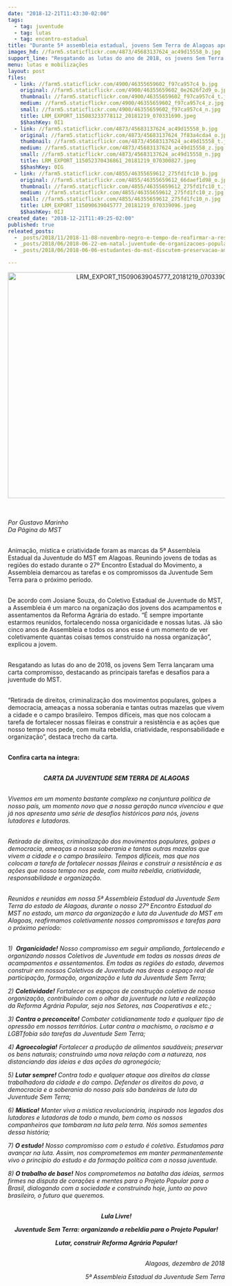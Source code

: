 ```yaml
---
date: "2018-12-21T11:43:30-02:00"
tags:
  - tag: juventude
  - tag: lutas
  - tag: encontro-estadual
title: "Durante 5ª assembleia estadual, jovens Sem Terra de Alagoas apontam os desafios para 2019\n\n"
images_hd: //farm5.staticflickr.com/4873/45683137624_ac49d15558_b.jpg
support_line: "Resgatando as lutas do ano de 2018, os jovens Sem Terra lançaram uma carta compromisso, destacando as principais tarefas e desafios para a juventude do MST"
menu: lutas e mobilizações
layout: post
files:
  - link: //farm5.staticflickr.com/4900/46355659602_f97ca957c4_b.jpg
    original: //farm5.staticflickr.com/4900/46355659602_0e2626f2d9_o.jpg
    thumbnail: //farm5.staticflickr.com/4900/46355659602_f97ca957c4_t.jpg
    medium: //farm5.staticflickr.com/4900/46355659602_f97ca957c4_z.jpg
    small: //farm5.staticflickr.com/4900/46355659602_f97ca957c4_n.jpg
    title: LRM_EXPORT_115083233778112_20181219_070331690.jpeg
    $$hashKey: 0I1
  - link: //farm5.staticflickr.com/4873/45683137624_ac49d15558_b.jpg
    original: //farm5.staticflickr.com/4873/45683137624_7f83a4cda4_o.jpg
    thumbnail: //farm5.staticflickr.com/4873/45683137624_ac49d15558_t.jpg
    medium: //farm5.staticflickr.com/4873/45683137624_ac49d15558_z.jpg
    small: //farm5.staticflickr.com/4873/45683137624_ac49d15558_n.jpg
    title: LRM_EXPORT_115052370436861_20181219_070300827.jpeg
    $$hashKey: 0IG
  - link: //farm5.staticflickr.com/4855/46355659612_275fd1fc10_b.jpg
    original: //farm5.staticflickr.com/4855/46355659612_66daef1d98_o.jpg
    thumbnail: //farm5.staticflickr.com/4855/46355659612_275fd1fc10_t.jpg
    medium: //farm5.staticflickr.com/4855/46355659612_275fd1fc10_z.jpg
    small: //farm5.staticflickr.com/4855/46355659612_275fd1fc10_n.jpg
    title: LRM_EXPORT_115090639045777_20181219_070339096.jpeg
    $$hashKey: 0IJ
created_date: "2018-12-21T11:49:25-02:00"
published: true
releated_posts:
  - _posts/2018/11/2018-11-08-novembro-negro-e-tempo-de-reafirmar-a-resistencia-do-povo-brasileiro.md
  - _posts/2018/06/2018-06-22-em-natal-juventude-de-organizacoes-populares-realizam-intervencoes-artisticas.md
  - _posts/2018/06/2018-06-06-estudantes-do-mst-discutem-preservacao-ambiental-em-sobradinho-no-norte-da-bahia.md

---
```

<div>
<p style="text-align:center"><img alt="LRM_EXPORT_115090639045777_20181219_070339096.jpeg" height="525" src="//farm5.staticflickr.com/4855/46355659612_275fd1fc10_b.jpg" width="700" /></p>

<p><br />
<br />
<em>Por Gustavo Marinho<br />
Da P&aacute;gina do MST</em></p>

<p>&nbsp;&nbsp;&nbsp;&nbsp;&nbsp;&nbsp;&nbsp;&nbsp;&nbsp;&nbsp;&nbsp;&nbsp;&nbsp;&nbsp;&nbsp;&nbsp;<br />
Anima&ccedil;&atilde;o, m&iacute;stica e criatividade foram as marcas da 5&ordf; Assembleia Estadual da Juventude do MST em Alagoas. Reunindo jovens de todas as regi&otilde;es do estado durante o 27&ordm; Encontro Estadual do Movimento, a Assembleia demarcou as tarefas e os compromissos da Juventude Sem Terra para o pr&oacute;ximo per&iacute;odo.</p>

<p>&nbsp;&nbsp;&nbsp;&nbsp;&nbsp;&nbsp;&nbsp;&nbsp;&nbsp;&nbsp;&nbsp;<br />
De acordo com Josiane Souza, do Coletivo Estadual de Juventude do MST, a Assembleia &eacute; um marco na organiza&ccedil;&atilde;o dos jovens dos acampamentos e assentamentos da Reforma Agr&aacute;ria do estado. &ldquo;&Eacute; sempre importante estarmos reunidos, fortalecendo nossa organicidade e nossas lutas. J&aacute; s&atilde;o cinco anos de Assembleia e todos os anos esse &eacute; um momento de ver coletivamente quantas coisas temos constru&iacute;do na nossa organiza&ccedil;&atilde;o&rdquo;, explicou a jovem.</p>

<p>&nbsp;&nbsp;&nbsp;&nbsp;&nbsp;&nbsp;&nbsp;&nbsp;&nbsp;&nbsp;&nbsp;<br />
Resgatando as lutas do ano de 2018, os jovens Sem Terra lan&ccedil;aram uma carta compromisso, destacando as principais tarefas e desafios para a juventude do MST.</p>

<p>&nbsp;&nbsp;&nbsp;&nbsp;&nbsp;&nbsp;&nbsp;&nbsp;&nbsp;&nbsp;&nbsp;&nbsp;<br />
&ldquo;Retirada de direitos, criminaliza&ccedil;&atilde;o dos movimentos populares, golpes a democracia, amea&ccedil;as a nossa soberania e tantas outras mazelas que vivem a cidade e o campo brasileiro. Tempos dif&iacute;ceis, mas que nos colocam a tarefa de fortalecer nossas fileiras e construir a resist&ecirc;ncia e as a&ccedil;&otilde;es que nosso tempo nos pede, com muita rebeldia, criatividade, responsabilidade e organiza&ccedil;&atilde;o&rdquo;, destaca trecho da carta.</p>

<p><br />
<strong>Confira carta na &iacute;ntegra:</strong></p>

<p align="center"><br />
<strong><em>CARTA DA JUVENTUDE SEM TERRA DE ALAGOAS</em></strong></p>

<p><em>&nbsp;&nbsp;&nbsp;&nbsp;&nbsp;&nbsp;&nbsp;&nbsp;&nbsp;&nbsp;&nbsp;<br />
Vivemos em um momento bastante complexo na conjuntura pol&iacute;tica de nosso pa&iacute;s, um momento novo que a nossa gera&ccedil;&atilde;o nunca vivenciou e que j&aacute; nos apresenta uma s&eacute;rie de desafios hist&oacute;ricos para n&oacute;s, jovens lutadores e lutadoras.</em></p>

<p><em>&nbsp;&nbsp;&nbsp;&nbsp;&nbsp;&nbsp;&nbsp;&nbsp;&nbsp;&nbsp;&nbsp;<br />
Retirada de direitos, criminaliza&ccedil;&atilde;o dos movimentos populares, golpes a democracia, amea&ccedil;as a nossa soberania e tantas outras mazelas que vivem a cidade e o campo brasileiro. Tempos dif&iacute;ceis, mas que nos colocam a tarefa de fortalecer nossas fileiras e construir a resist&ecirc;ncia e as a&ccedil;&otilde;es que nosso tempo nos pede, com muita rebeldia, criatividade, responsabilidade e organiza&ccedil;&atilde;o.</em></p>

<p><br />
<em>Reunidos e reunidas em nossa 5&ordf; Assembleia Estadual da Juventude Sem Terra do estado de Alagoas, durante o nosso 27&ordm; Encontro Estadual do MST no estado, um marco da organiza&ccedil;&atilde;o e luta da Juventude do MST em Alagoas, reafirmamos coletivamente nossos compromissos e tarefas para o pr&oacute;ximo per&iacute;odo:</em></p>

<p>&nbsp;<br />
<em>1)&nbsp;&nbsp;</em><strong><em>Organicidade!</em></strong><em>&nbsp;Nosso compromisso em seguir ampliando, fortalecendo e organizando nossos Coletivos de Juventude em todas as nossas &aacute;reas de acampamentos e assentamentos. Em todas as regi&otilde;es do estado, devemos construir em nossos Coletivos de Juventude nas &aacute;reas o espa&ccedil;o real de participa&ccedil;&atilde;o, forma&ccedil;&atilde;o, organiza&ccedil;&atilde;o e luta da Juventude Sem Terra;</em></p>

<p><em>2)&nbsp;</em><strong><em>Coletividade!</em></strong><em>&nbsp;Fortalecer os espa&ccedil;os de constru&ccedil;&atilde;o coletiva de nossa organiza&ccedil;&atilde;o, contribuindo com o olhar da juventude na luta e realiza&ccedil;&atilde;o da Reforma Agr&aacute;ria Popular, seja nos Setores, nas Cooperativas e etc.;</em></p>

<p><em>3)&nbsp;</em><strong><em>Contra o preconceito!</em></strong><em>&nbsp;Combater cotidianamente todo e qualquer tipo de opress&atilde;o em nossos territ&oacute;rios. Lutar contra o machismo, o racismo e a LGBTfobia s&atilde;o tarefas da Juventude Sem Terra;</em></p>

<p><em>4)&nbsp;</em><strong><em>Agroecologia!</em></strong><em>&nbsp;Fortalecer a produ&ccedil;&atilde;o de alimentos saud&aacute;veis; preservar os bens naturais; construindo uma nova rela&ccedil;&atilde;o com a natureza, nos distanciando das ideias e das a&ccedil;&otilde;es do agroneg&oacute;cio;</em></p>

<p><em>5)&nbsp;</em><strong><em>Lutar sempre!&nbsp;</em></strong><em>Contra todo e qualquer ataque aos direitos da classe trabalhadora da cidade e do campo. Defender os direitos do povo, a democracia e a soberania do nosso pa&iacute;s s&atilde;o bandeiras de luta da Juventude Sem Terra;</em></p>

<p><em>6)&nbsp;</em><strong><em>M&iacute;stica!</em></strong><em>&nbsp;Manter viva a m&iacute;stica revolucion&aacute;ria, inspirado nos legados dos lutadores e lutadoras de todo o mundo, bem como os nossos companheiros que tombaram na luta pela terra. N&oacute;s somos sementes dessa hist&oacute;ria;</em></p>

<p><em>7)&nbsp;</em><strong><em>O estudo!</em></strong><em>&nbsp;Nosso compromisso com o estudo &eacute; coletivo. Estudamos para avan&ccedil;ar na luta. Assim, nos comprometemos em manter permanentemente vivo o princ&iacute;pio do estudo e da forma&ccedil;&atilde;o pol&iacute;tica com a nossa juventude.</em></p>

<p><em>8)&nbsp;</em><strong><em>O trabalho de base!</em></strong><em>&nbsp;Nos comprometemos na batalha das ideias, sermos firmes na disputa de cora&ccedil;&otilde;es e mentes para o Projeto Popular para o Brasil, dialogando com a sociedade e construindo hoje, junto ao povo brasileiro, o futuro que queremos.</em><br />
&nbsp;</p>
</div>

<p align="center"><strong><em>Lula Livre!</em></strong></p>

<p align="center"><strong><em>Juventude Sem Terra: organizando a rebeldia para o Projeto Popular!</em></strong></p>

<p align="center"><strong><em>Lutar, construir Reforma Agr&aacute;ria Popular!</em></strong></p>

<p align="right"><br />
<em>Alagoas, dezembro de 2018</em></p>

<p align="right"><em>5&ordf; Assembleia Estadual da Juventude Sem Terra</em></p>
